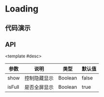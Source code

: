 <script setup>
  import Loading from './Components/Loading/demo/index.vue'
</script>

# Loading

<ContainerBox title="介绍">
<template #desc>

彩色圆点`Loading`
</template>
</ContainerBox>

## 代码演示

<ContainerBox title="基础用法">
<template #desc>
支持全屏及局部显示
</template>

<div class="demoBox">
<Loading />
</div>

<ShowCode>
<template #codes>

```vue
<template>
  <div class="demo">
    <button @click="loading">{{ isFull ? '关闭' : '开启' }}全屏显示</button>
    <LibLoading :show="show" :isFull="isFull" />
  </div>
</template>
<script setup lang="ts">
import { ref } from 'vue';

const show = ref(false);
const isFull = ref(false);

const loading = () => {
  isFull.value = !isFull.value;
  show.value = true;
  setTimeout(() => {
    show.value = false;
  }, 1000);
};
</script>
<style scoped>
.demo {
  position: relative;
  width: 100%;
  height: 50vh;
  display: flex;
  justify-content: center;
  align-items: center;
}
</style>
```

</template>
</ShowCode>
</ContainerBox>

## API

<ContainerBox title="Props">

<template #desc>

| 参数   | 说明         | 类型    | 默认值 |
| ------ | ------------ | ------- | ------ |
| show   | 控制隐藏显示 | Boolean | false  |
| isFull | 是否全屏显示 | Boolean | true   |

</template>
</ContainerBox>
